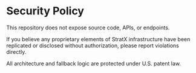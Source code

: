 # Security Policy

This repository does not expose source code, APIs, or endpoints.

If you believe any proprietary elements of StratX infrastructure have been replicated or disclosed without authorization, please report violations directly.

All architecture and fallback logic are protected under U.S. patent law.
